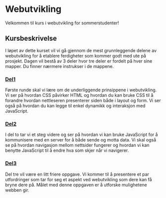 # Webutvikling

Velkommen til kurs i webutvikling for sommerstudenter!

## Kursbeskrivelse

I løpet av dette kurset vil vi gå gjennom de mest grunnleggende delene av webutvikling for å etablere ferdigheter som kommer godt med ute på prosjekt. Dagen vil bestå av 3 deler hvor tre deler er fordelt på hver sine mapper. Du finner nærmere instrukser i
de mappene.

### [Del1](./del1)
Første runde skal vi lære om de underliggende prinsippene i webutvikling. Vi ser
på hvordan CSS påvirker HTML og hvordan du kan bruke CSS til å forandre hvordan
nettleseren presenterer siden både i layout og form. Vi ser også på hvordan du
kan legge til enkel dynamikk og interaksjon med JavaScript.


### [Del2](./del2)
I del to tar vi et steg videre og ser på hvordan vi kan bruke JavaScript for å
kommunisere med en server for å både sende og motta data. Vi skal også se på
hvordan navigasjon mellom nettsider fungerer og hvordan vi kan benytte
JavaScript til å endre hva som skjer når vi navigerer.


### [Del3](./del3)
Del tre vil være en litt friere oppgave. Vi kommer til å presentere et par
utfordringer som tar for seg et aspekt ved webutvikling som dere kan få bryne
dere på. Målet med denne oppgaven er å utforske mulighetene webben gir. 

